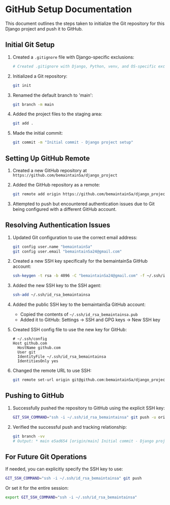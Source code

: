 # GitHub Setup Documentation

This document outlines the steps taken to initialize the Git repository for this Django project and push it to GitHub.

## Initial Git Setup

1. Created a `.gitignore` file with Django-specific exclusions:

   ```bash
   # Created .gitignore with Django, Python, venv, and OS-specific exclusions
   ```

2. Initialized a Git repository:

   ```bash
   git init
   ```

3. Renamed the default branch to 'main':

   ```bash
   git branch -m main
   ```

4. Added the project files to the staging area:

   ```bash
   git add .
   ```

5. Made the initial commit:
   ```bash
   git commit -m "Initial commit - Django project setup"
   ```

## Setting Up GitHub Remote

1. Created a new GitHub repository at `https://github.com/bemaintainSa/django_project`

2. Added the GitHub repository as a remote:

   ```bash
   git remote add origin https://github.com/bemaintainSa/django_project.git
   ```

3. Attempted to push but encountered authentication issues due to Git being configured with a different GitHub account.

## Resolving Authentication Issues

1. Updated Git configuration to use the correct email address:

   ```bash
   git config user.name "bemaintainSa"
   git config user.email "bemaintainSa24@gmail.com"
   ```

2. Created a new SSH key specifically for the bemaintainSa GitHub account:

   ```bash
   ssh-keygen -t rsa -b 4096 -C "bemaintainSa24@gmail.com" -f ~/.ssh/id_rsa_bemaintainsa
   ```

3. Added the new SSH key to the SSH agent:

   ```bash
   ssh-add ~/.ssh/id_rsa_bemaintainsa
   ```

4. Added the public SSH key to the bemaintainSa GitHub account:

   - Copied the contents of `~/.ssh/id_rsa_bemaintainsa.pub`
   - Added it to GitHub: Settings → SSH and GPG keys → New SSH key

5. Created SSH config file to use the new key for GitHub:

   ```
   # ~/.ssh/config
   Host github.com
     HostName github.com
     User git
     IdentityFile ~/.ssh/id_rsa_bemaintainsa
     IdentitiesOnly yes
   ```

6. Changed the remote URL to use SSH:
   ```bash
   git remote set-url origin git@github.com:bemaintainSa/django_project.git
   ```

## Pushing to GitHub

1. Successfully pushed the repository to GitHub using the explicit SSH key:

   ```bash
   GIT_SSH_COMMAND="ssh -i ~/.ssh/id_rsa_bemaintainsa" git push -u origin main
   ```

2. Verified the successful push and tracking relationship:
   ```bash
   git branch -vv
   # Output: * main e5ad654 [origin/main] Initial commit - Django project setup
   ```

## For Future Git Operations

If needed, you can explicitly specify the SSH key to use:

```bash
GIT_SSH_COMMAND="ssh -i ~/.ssh/id_rsa_bemaintainsa" git push
```

Or set it for the entire session:

```bash
export GIT_SSH_COMMAND="ssh -i ~/.ssh/id_rsa_bemaintainsa"
```
